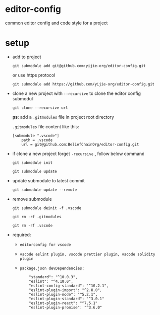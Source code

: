 # editor-config
common editor config and code style for a project

# setup

-  add to project

    `git submodule add git@github.com:yijie-org/editor-config.git`

    or use https protocol

    `git submodule add https://github.com/yijie-org/editor-config.git`

-  clone a new project with `--recursive` to clone the editor config  submodul

    `git clone --recursive url`

    **ps**: add a `.gitmodules` file in project root directory 

    `.gitmodules` file content like this: 

    ```
    [submodule ".vscode"]
	    path = .vscode
	    url = git@github.com:BeliefChainOrg/editor-config.git

    ```


- if clone a new project forget `-recursive` , follow below command

    `git submodule init`

    `git submodule update`

- update submodule to latest commit

    `git submodule update --remote`

- remove submodule

    `git submodule deinit -f .vscode`

    `git rm -rf .gitmodules`

    `git rm -rf .vscode`

- required:

    - `editorconfig for vscode`

    - `vscode eslint plugin, vscode prettier plugin, vscode solidity plugin`

    - `package.json devDependencies:`

        ```package
            "standard": "^10.0.3",
            "eslint": "^4.10.0",
            "eslint-config-standard": "^10.2.1",
            "eslint-plugin-import": "^2.8.0",
            "eslint-plugin-node": "^5.2.1",
            "eslint-plugin-standard": "^3.0.1"
            "eslint-plugin-react": "^7.5.1"
            "eslint-plugin-promise": "^3.6.0"
        ```

